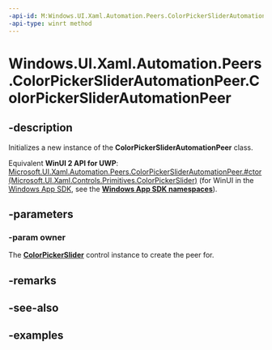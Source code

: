 ```yaml
---
-api-id: M:Windows.UI.Xaml.Automation.Peers.ColorPickerSliderAutomationPeer.#ctor(Windows.UI.Xaml.Controls.Primitives.ColorPickerSlider)
-api-type: winrt method
---
```


<!-- Method syntax.
public ColorPickerSliderAutomationPeer.ColorPickerSliderAutomationPeer(ColorPickerSlider owner)
-->

# Windows.UI.Xaml.Automation.Peers.ColorPickerSliderAutomationPeer.ColorPickerSliderAutomationPeer

## -description
Initializes a new instance of the **ColorPickerSliderAutomationPeer** class.

Equivalent **WinUI 2 API for UWP**: [Microsoft.UI.Xaml.Automation.Peers.ColorPickerSliderAutomationPeer.#ctor(Microsoft.UI.Xaml.Controls.Primitives.ColorPickerSlider)](/windows/winui/api/microsoft.ui.xaml.automation.peers.colorpickersliderautomationpeer.#ctor(microsoft.ui.xaml.controls.primitives.colorpickerslider)) (for WinUI in the [Windows App SDK](/windows/apps/windows-app-sdk/), see the **[Windows App SDK namespaces](/windows/windows-app-sdk/api/winrt/)**).

## -parameters
### -param owner
The **[ColorPickerSlider](../windows.ui.xaml.controls.primitives/colorpickerslider.md)** control instance to create the peer for.

## -remarks

## -see-also

## -examples

